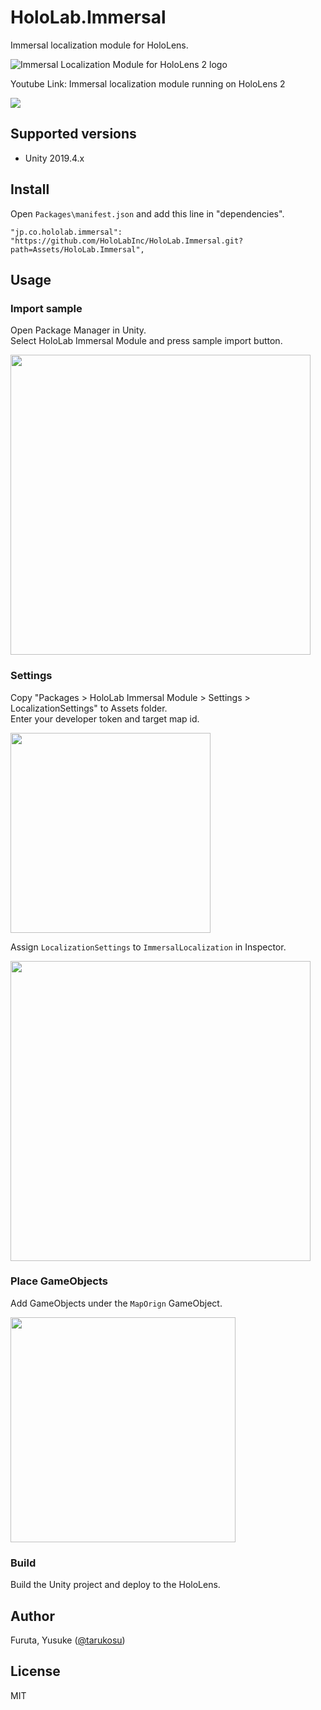 # HoloLab.Immersal
Immersal localization module for HoloLens.

![Immersal Localization Module for HoloLens 2 logo](https://user-images.githubusercontent.com/8019605/134129065-b80d9ffa-ed15-48e5-a742-d06c336410d9.png) 

Youtube Link: Immersal localization module running on HoloLens 2

[![](https://img.youtube.com/vi/c891tpQILZY/0.jpg)](https://www.youtube.com/watch?v=c891tpQILZY)

## Supported versions
- Unity 2019.4.x

## Install
Open `Packages\manifest.json` and add this line in "dependencies".

```
"jp.co.hololab.immersal": "https://github.com/HoloLabInc/HoloLab.Immersal.git?path=Assets/HoloLab.Immersal",
```

## Usage

### Import sample
Open Package Manager in Unity.  
Select HoloLab Immersal Module and press sample import button.

<img width="480" src="https://user-images.githubusercontent.com/4415085/125907168-9aa21b05-edda-497e-83dc-ff9f2254b467.png"></img>

### Settings
Copy "Packages > HoloLab Immersal Module > Settings > LocalizationSettings" to Assets folder.  
Enter your developer token and target map id.  

<img width="320" src="https://user-images.githubusercontent.com/4415085/125907550-8b1ef7a5-d8b2-4c4b-b67d-10230d3dc28f.png"></img>

Assign `LocalizationSettings` to `ImmersalLocalization` in Inspector.

<img width="480" src="https://user-images.githubusercontent.com/4415085/125905945-4a841763-c9b3-4308-a33a-7f588fb314e8.png"></img>

### Place GameObjects
Add GameObjects under the `MapOrign` GameObject. 

<img width="360" src="https://user-images.githubusercontent.com/4415085/125908144-113c98a3-02aa-4160-ba7e-8ff68e8ab25c.png"></img>

### Build
Build the Unity project and deploy to the HoloLens.

## Author
Furuta, Yusuke ([@tarukosu](https://twitter.com/tarukosu))

## License
MIT
